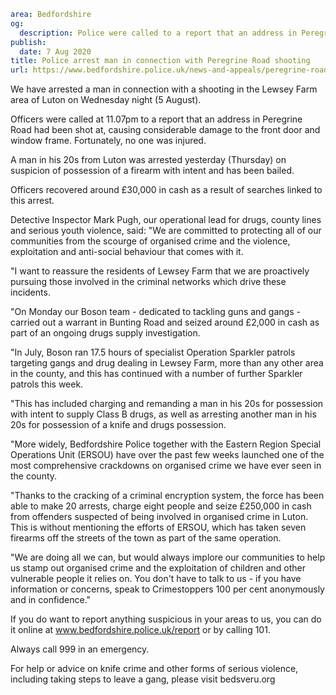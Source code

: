 ```yaml
area: Bedfordshire
og:
  description: Police were called to a report that an address in Peregrine Road had been shot at, causing considerable damage to the front door and window frame
publish:
  date: 7 Aug 2020
title: Police arrest man in connection with Peregrine Road shooting
url: https://www.bedfordshire.police.uk/news-and-appeals/peregrine-road-shooting-aug20
```

We have arrested a man in connection with a shooting in the Lewsey Farm area of Luton on Wednesday night (5 August).

Officers were called at 11.07pm to a report that an address in Peregrine Road had been shot at, causing considerable damage to the front door and window frame. Fortunately, no one was injured.

A man in his 20s from Luton was arrested yesterday (Thursday) on suspicion of possession of a firearm with intent and has been bailed.

Officers recovered around £30,000 in cash as a result of searches linked to this arrest.

Detective Inspector Mark Pugh, our operational lead for drugs, county lines and serious youth violence, said: "We are committed to protecting all of our communities from the scourge of organised crime and the violence, exploitation and anti-social behaviour that comes with it.

"I want to reassure the residents of Lewsey Farm that we are proactively pursuing those involved in the criminal networks which drive these incidents.

"On Monday our Boson team - dedicated to tackling guns and gangs - carried out a warrant in Bunting Road and seized around £2,000 in cash as part of an ongoing drugs supply investigation.

"In July, Boson ran 17.5 hours of specialist Operation Sparkler patrols targeting gangs and drug dealing in Lewsey Farm, more than any other area in the county, and this has continued with a number of further Sparkler patrols this week.

"This has included charging and remanding a man in his 20s for possession with intent to supply Class B drugs, as well as arresting another man in his 20s for possession of a knife and drugs possession.

"More widely, Bedfordshire Police together with the Eastern Region Special Operations Unit (ERSOU) have over the past few weeks launched one of the most comprehensive crackdowns on organised crime we have ever seen in the county.

"Thanks to the cracking of a criminal encryption system, the force has been able to make 20 arrests, charge eight people and seize £250,000 in cash from offenders suspected of being involved in organised crime in Luton. This is without mentioning the efforts of ERSOU, which has taken seven firearms off the streets of the town as part of the same operation.

"We are doing all we can, but would always implore our communities to help us stamp out organised crime and the exploitation of children and other vulnerable people it relies on. You don't have to talk to us - if you have information or concerns, speak to Crimestoppers 100 per cent anonymously and in confidence."

If you do want to report anything suspicious in your areas to us, you can do it online at www.bedfordshire.police.uk/report or by calling 101.

Always call 999 in an emergency.

For help or advice on knife crime and other forms of serious violence, including taking steps to leave a gang, please visit bedsveru.org

